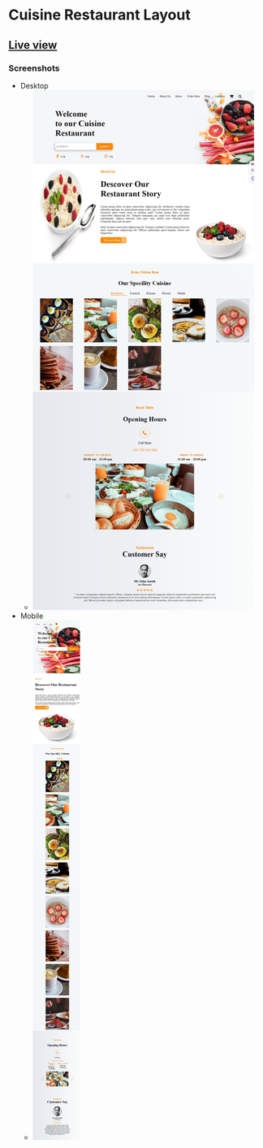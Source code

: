 # Cuisine Restaurant Layout 

## [Live view](https://mahmoodhashem.github.io/100devs/class-8-11/restuarant/index.html)


### Screenshots

- Desktop 
  - ![](./images/desktop.jpeg)
- Mobile 
  - ![](./images/mobile.jpeg)